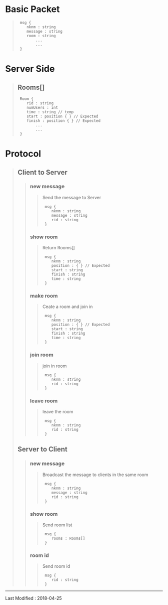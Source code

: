 # Basic Packet
> ```
>  msg {
>     nknm : string
>     message : string
>     room : string
>         ...
>         ...
>  }
> ```

# Server Side
> ## Rooms[]
> ```
>  Room {
>     rid : string
>     numUsers : int
>     time : string // temp
>     start : position { } // Expected
>     finish : position { } // Expected
>         ...
>         ...
>  }
> ```

# Protocol
> ## Client to Server
>> ### new message
>>> Send the message to Server
>>> ```
>>>  msg {
>>>     nknm : string
>>>     message : string
>>>     rid : string
>>>  }
>>> ```
>>
>> ### show room
>>> Return Rooms[]
>>> ```
>>>  msg {
>>>     nknm : string
>>>     position : { } // Expected
>>>     start : string
>>>     finish : string
>>>     time : string
>>>  }
>>> ```
>>
>> ### make room
>>> Ceate a room and join in
>>> ```
>>>  msg {
>>>     nknm : string
>>>     position : { } // Expected
>>>     start : string
>>>     finish : string
>>>     time : string
>>>  }
>>> ```
>>
>> ### join room
>>> join in room
>>> ```
>>>  msg {
>>>     nknm : string
>>>     rid : string
>>>  }
>>> ```
>>
>> ### leave room
>>> leave the room
>>> ```
>>>  msg {
>>>     nknm : string
>>>     rid : string
>>>  }
>>> ```
>
> ## Server to Client
>> ### new message
>>> Broadcast the message to clients in the same room
>>> ```
>>>  msg {
>>>     nknm : string
>>>     message : string
>>>     rid : string
>>>  }
>>> ```
>>
>> ### show room
>>> Send room list
>>> ```
>>>  msg {
>>>     rooms : Rooms[]
>>>  }
>>> ```
>>
>> ### room id
>>> Send room id
>>> ```
>>>  msg {
>>>     rid : string
>>>  }
>>> ```

 - - -

Last Modified : 2018-04-25
